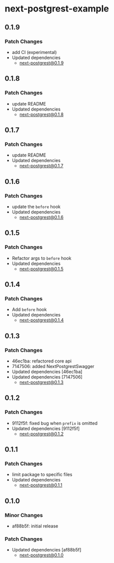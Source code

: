 # next-postgrest-example

## 0.1.9

### Patch Changes

- add CI (experimental)
- Updated dependencies
  - next-postgrest@0.1.9

## 0.1.8

### Patch Changes

- update README
- Updated dependencies
  - next-postgrest@0.1.8

## 0.1.7

### Patch Changes

- update README
- Updated dependencies
  - next-postgrest@0.1.7

## 0.1.6

### Patch Changes

- update the `before` hook
- Updated dependencies
  - next-postgrest@0.1.6

## 0.1.5

### Patch Changes

- Refactor args to `before` hook
- Updated dependencies
  - next-postgrest@0.1.5

## 0.1.4

### Patch Changes

- Add `before` hook
- Updated dependencies
  - next-postgrest@0.1.4

## 0.1.3

### Patch Changes

- 46ec1ba: refactored core api
- 7147506: added NextPostgrestSwagger
- Updated dependencies [46ec1ba]
- Updated dependencies [7147506]
  - next-postgrest@0.1.3

## 0.1.2

### Patch Changes

- 9112f5f: fixed bug when `prefix` is omitted
- Updated dependencies [9112f5f]
  - next-postgrest@0.1.2

## 0.1.1

### Patch Changes

- limit package to specific files
- Updated dependencies
  - next-postgrest@0.1.1

## 0.1.0

### Minor Changes

- af88b5f: initial release

### Patch Changes

- Updated dependencies [af88b5f]
  - next-postgrest@0.1.0
